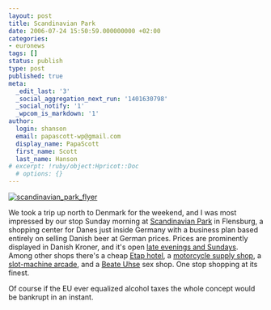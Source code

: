 ```yaml
---
layout: post
title: Scandinavian Park
date: 2006-07-24 15:50:59.000000000 +02:00
categories:
- euronews
tags: []
status: publish
type: post
published: true
meta:
  _edit_last: '3'
  _social_aggregation_next_run: '1401630798'
  _social_notify: '1'
  _wpcom_is_markdown: '1'
author:
  login: shanson
  email: papascott-wp@gmail.com
  display_name: PapaScott
  first_name: Scott
  last_name: Hanson
# excerpt: !ruby/object:Hpricot::Doc
  # options: {}
---
```

<p><a href="http://www.scandinavian-park.com/index.php?id=10"><img src="http://www.papascott.de/wordpress/wp-content/uploads/2006/07/scandinavian_park_flyer.jpg" alt="scandinavian_park_flyer" /></a></p>
<p>We took a trip up north to Denmark for the weekend, and I was most impressed by our stop Sunday morning at <a href="http://www.scandinavian-park.com/index.php?id=10">Scandinavian Park</a> in Flensburg, a shopping center for Danes just inside Germany with a business plan based entirely on selling Danish beer at German prices. Prices are prominently displayed in Danish Kroner, and it's open <a href="http://www.scandinavian-park.com/index.php?id=33">late evenings and Sundays</a>. Among other shops there's a cheap <a href="http://www.etaphotel.com/etaphotel/fichehotel/gb/etp/6299/fiche_hotel.shtml">Etap hotel</a>, a <a href="http://www.heingericke-flensburg.de/">motorcycle supply shop</a>, a <a href="http://www.hier-bin-ich-koenig.de/">slot-machine arcade</a>, and a <a href="http://www.beate-uhse.com/">Beate Uhse</a> sex shop. One stop shopping at its finest.</p>
<p>Of course if the EU ever equalized alcohol taxes the whole concept would be bankrupt in an instant.</p>
